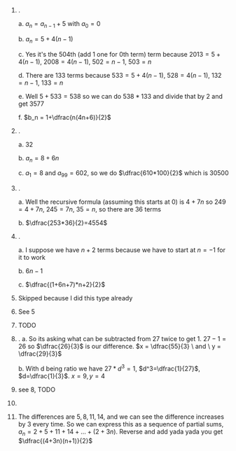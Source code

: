 1. .
	
	a. $a_n = a_{n-1} + 5$ with $a_0 = 0$

	b. $a_n = 5 + 4(n -1)$

	c. Yes it's the 504th (add 1 one for 0th term) term because $2013 = 5+4(n-1)$, $2008 = 4(n-1)$, $502 = n-1$, $503 = n$

	d. There are 133 terms because $533 = 5+4(n-1)$, $528 = 4(n-1)$, $132 = n-1$, $133 = n$

	e. Well $5+533=538$ so we can do $538*133$ and divide that by $2$ and get $3577$

	f. $b_n = 1+\dfrac{n(4n+6)}{2}$

2. . 

	a. $32$

	b. $a_n = 8 + 6n$

	c. $a_1 = 8$ and $a_{99} = 602$, so we do $\dfrac{610*100}{2}$ which is $30500$

3. . 

	a. Well the recursive formula (assuming this starts at 0) is $4+7n$ so $249=4+7n$, $245=7n$, $35 = n$, so there are 36 terms

	b. $\dfrac{253*36}{2}=4554$

4. . 

	a. I suppose we have $n+2$ terms because we have to start at $n = -1$ for it to work

	b. $6n -1$

	c. $\dfrac{(1+6n+7)*n+2}{2}$

5. Skipped because I did this type already

6. See 5

7. TODO

8. .
	a. So its asking what can be subtracted from 27 twice to get 1. $27-1=26$ so $\dfrac{26}{3}$ is our difference. $x = \dfrac{55}{3} \ and \ y = \dfrac{29}{3}$

	b. With d being ratio we have $27*d^3=1$, $d^3=\dfrac{1}{27}$, $d=\dfrac{1}{3}$. $x = 9, y = 4$

9. see 8, TODO

10.

11. The differences are $5, 8, 11, 14$, and we can see the difference increases by 3 every time. So we can express this as a sequence of partial sums, $a_n = 2 + 5 + 11 + 14 + ... + (2 + 3n)$. Reverse and add yada yada you get $\dfrac{(4+3n)(n+1)}{2}$